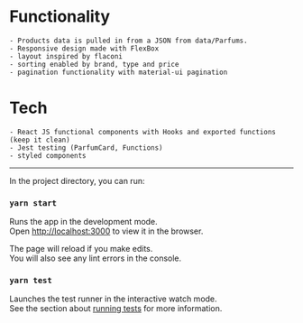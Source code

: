 # Functionality 
    - Products data is pulled in from a JSON from data/Parfums.
    - Responsive design made with FlexBox
    - layout inspired by flaconi
    - sorting enabled by brand, type and price
    - pagination functionality with material-ui pagination

# Tech
    - React JS functional components with Hooks and exported functions (keep it clean)
    - Jest testing (ParfumCard, Functions)
    - styled components

______________________________


In the project directory, you can run:

### `yarn start`

Runs the app in the development mode.\
Open [http://localhost:3000](http://localhost:3000) to view it in the browser.

The page will reload if you make edits.\
You will also see any lint errors in the console.

### `yarn test`

Launches the test runner in the interactive watch mode.\
See the section about [running tests](https://facebook.github.io/create-react-app/docs/running-tests) for more information.

